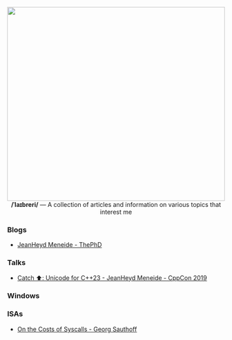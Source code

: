 <p align="center">
  <img src="https://github.com/oberrich/library/assets/6305520/b893e506-59f1-4f88-a2fb-3f861606024a" width="100%" height="450px">
  <b>/ˈlaɪbreri/</b>
  — A collection of articles and information on various topics that interest me
</p>


### Blogs

- [JeanHeyd Meneide - ThePhD](https://thephd.dev/)

### Talks

- [Catch ⬆️: Unicode for C++23 - JeanHeyd Meneide - CppCon 2019](https://www.youtube.com/watch?v=BdUipluIf1E)

### Windows

### ISAs

- [On the Costs of Syscalls - Georg Sauthoff](https://gms.tf/on-the-costs-of-syscalls.html)

